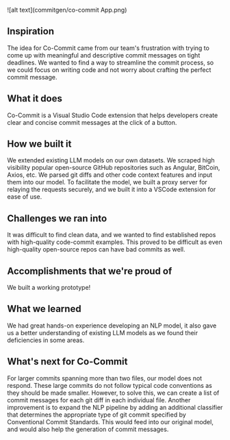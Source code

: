 ![alt text](commitgen/co-commit App.png)

## Inspiration

The idea for Co-Commit came from our team's frustration with trying to come up with meaningful and descriptive commit messages on tight deadlines. We wanted to find a way to streamline the commit process, so we could focus on writing code and not worry about crafting the perfect commit message.

## What it does

Co-Commit is a Visual Studio Code extension that helps developers create clear and concise commit messages at the click of a button. 

## How we built it
We extended existing LLM models on our own datasets. We scraped high visibility popular open-source GitHub repositories such as Angular, BitCoin, Axios, etc. We parsed git diffs and other code context features and input them into our model. To facilitate the model, we built a proxy server for relaying the requests securely, and we built it into a VSCode extension for ease of use. 

## Challenges we ran into
It was difficult to find clean data, and we wanted to find established repos with high-quality code-commit examples. This proved to be difficult as even high-quality open-source repos can have bad commits as well.
## Accomplishments that we're proud of
We built a working prototype!

## What we learned
We had great hands-on experience developing an NLP model, it also gave us a better understanding of existing LLM models as we found their deficiencies in some areas.

## What's next for Co-Commit
For larger commits spanning more than two files, our model does not respond. These large commits do not follow typical code conventions as they should be made smaller. However, to solve this, we can create a list of commit messages for each git diff in each individual file. Another improvement is to expand the NLP pipeline by adding an additional classifier that determines the appropriate type of git commit specified by Conventional Commit Standards. This would feed into our original model, and would also help the generation of commit messages.
